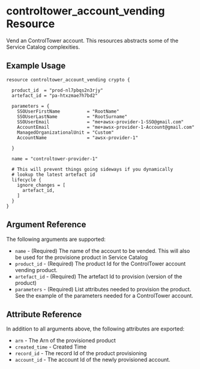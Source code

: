 # controltower_account_vending Resource

Vend an ControlTower account. This resources abstracts some of the Service Catalog complexities.

## Example Usage

```hcl
resource controltower_account_vending crypto {

  product_id  = "prod-nl7pbqs2n3rjy"
  artefact_id = "pa-htxzmae7h7bd2"

  parameters = {
    SSOUserFirstName          = "RootName"
    SSOUserLastName           = "RootSurname"
    SSOUserEmail              = "me+awsx-provider-1-SSO@gmail.com"
    AccountEmail              = "me+awsx-provider-1-Account@gmail.com"
    ManagedOrganizationalUnit = "Custom"
    AccountName               = "awsx-provider-1"

  }

  name = "controltower-provider-1"

  # This will prevent things going sideways if you dynamically 
  # lookup the latest artefact id
  lifecycle {
    ignore_changes = [
      artefact_id,
    ]
  }
}
```

## Argument Reference

The following arguments are supported:

* `name` - (Required) The name of the account to be vended. This will also be used for the provisione product in Service Catalog
* `product_id` - (Required) The product Id for the ControlTower account vending product.
* `artefact_id` - (Required) The artefact Id to provision (version of the product)
* `parameters` - (Required) List attributes needed to provision the product. See the example of the parameters needed for a ControlTower account.


## Attribute Reference

In addition to all arguments above, the following attributes are exported:

* `arn` - The Arn of the provisioned product
* `created_time` - Created Time
* `record_id` - The record Id of the product provisioning
* `account_id` - The account Id of the newly provisioned account.
